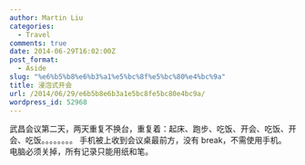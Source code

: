 ```yaml
---
author: Martin Liu
categories:
  - Travel
comments: true
date: 2014-06-29T16:02:00Z
post_format:
  - Aside
slug: "%e6%b5%b8%e6%b3%a1%e5%bc%8f%e5%bc%80%e4%bc%9a"
title: 浸泡式开会
url: /2014/06/29/e6b5b8e6b3a1e5bc8fe5bc80e4bc9a/
wordpress_id: 52968
---
```


武昌会议第二天，两天重复不换台，重复着：起床、跑步、吃饭、开会、吃饭、开会、吃饭。。。。。。。。
手机被上收到会议桌最前方，没有 break，不需使用手机。
电脑必须关掉，所有记录只能用纸和笔。
